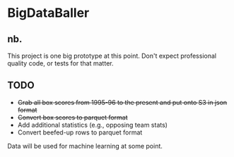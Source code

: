 # BigDataBaller

## nb.
This project is one big prototype at this point. Don't expect professional quality code, or tests for that matter. 

## TODO

- ~~Grab all box scores from 1995-96 to the present and put onto S3 in json format~~
- ~~Convert box scores to parquet format~~
- Add additional statistics (e.g., opposing team stats)
- Convert beefed-up rows to parquet format

Data will be used for machine learning at some point.
